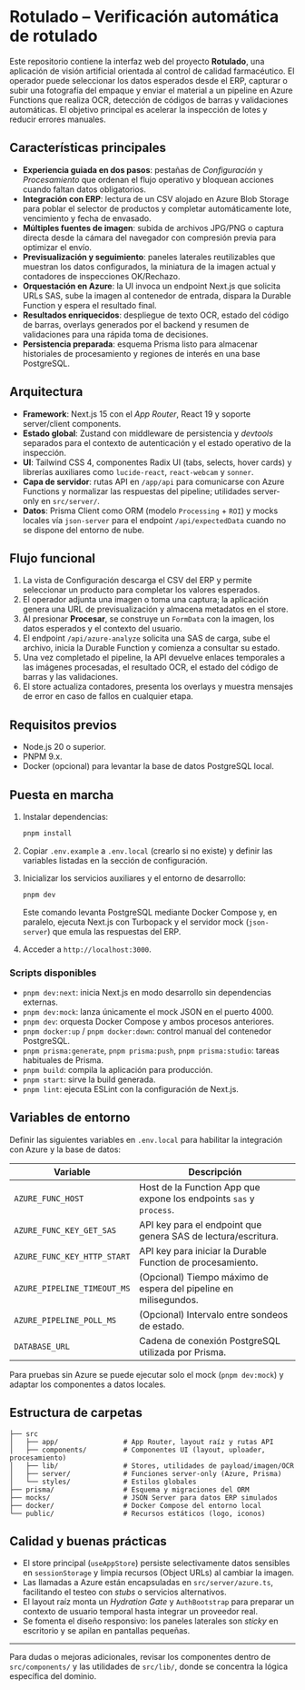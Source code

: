 # Rotulado – Verificación automática de rotulado

Este repositorio contiene la interfaz web del proyecto **Rotulado**, una aplicación de visión artificial orientada al control de calidad farmacéutico. El operador puede seleccionar los datos esperados desde el ERP, capturar o subir una fotografía del empaque y enviar el material a un pipeline en Azure Functions que realiza OCR, detección de códigos de barras y validaciones automáticas. El objetivo principal es acelerar la inspección de lotes y reducir errores manuales.

## Características principales

- **Experiencia guiada en dos pasos**: pestañas de _Configuración_ y _Procesamiento_ que ordenan el flujo operativo y bloquean acciones cuando faltan datos obligatorios.
- **Integración con ERP**: lectura de un CSV alojado en Azure Blob Storage para poblar el selector de productos y completar automáticamente lote, vencimiento y fecha de envasado.
- **Múltiples fuentes de imagen**: subida de archivos JPG/PNG o captura directa desde la cámara del navegador con compresión previa para optimizar el envío.
- **Previsualización y seguimiento**: paneles laterales reutilizables que muestran los datos configurados, la miniatura de la imagen actual y contadores de inspecciones OK/Rechazo.
- **Orquestación en Azure**: la UI invoca un endpoint Next.js que solicita URLs SAS, sube la imagen al contenedor de entrada, dispara la Durable Function y espera el resultado final.
- **Resultados enriquecidos**: despliegue de texto OCR, estado del código de barras, overlays generados por el backend y resumen de validaciones para una rápida toma de decisiones.
- **Persistencia preparada**: esquema Prisma listo para almacenar historiales de procesamiento y regiones de interés en una base PostgreSQL.

## Arquitectura

- **Framework**: Next.js 15 con el _App Router_, React 19 y soporte server/client components.
- **Estado global**: Zustand con middleware de persistencia y _devtools_ separados para el contexto de autenticación y el estado operativo de la inspección.
- **UI**: Tailwind CSS 4, componentes Radix UI (tabs, selects, hover cards) y librerías auxiliares como `lucide-react`, `react-webcam` y `sonner`.
- **Capa de servidor**: rutas API en `/app/api` para comunicarse con Azure Functions y normalizar las respuestas del pipeline; utilidades server-only en `src/server/`.
- **Datos**: Prisma Client como ORM (modelo `Processing` + `ROI`) y mocks locales vía `json-server` para el endpoint `/api/expectedData` cuando no se dispone del entorno de nube.

## Flujo funcional

1. La vista de Configuración descarga el CSV del ERP y permite seleccionar un producto para completar los valores esperados.
2. El operador adjunta una imagen o toma una captura; la aplicación genera una URL de previsualización y almacena metadatos en el store.
3. Al presionar **Procesar**, se construye un `FormData` con la imagen, los datos esperados y el contexto del usuario.
4. El endpoint `/api/azure-analyze` solicita una SAS de carga, sube el archivo, inicia la Durable Function y comienza a consultar su estado.
5. Una vez completado el pipeline, la API devuelve enlaces temporales a las imágenes procesadas, el resultado OCR, el estado del código de barras y las validaciones.
6. El store actualiza contadores, presenta los overlays y muestra mensajes de error en caso de fallos en cualquier etapa.

## Requisitos previos

- Node.js 20 o superior.
- PNPM 9.x.
- Docker (opcional) para levantar la base de datos PostgreSQL local.

## Puesta en marcha

1. Instalar dependencias:

   ```bash
   pnpm install
   ````

2. Copiar `.env.example` a `.env.local` (crearlo si no existe) y definir las variables listadas en la sección de configuración.

3. Inicializar los servicios auxiliares y el entorno de desarrollo:

   ```bash
   pnpm dev
   ```

   Este comando levanta PostgreSQL mediante Docker Compose y, en paralelo, ejecuta Next.js con Turbopack y el servidor mock (`json-server`) que emula las respuestas del ERP.

4. Acceder a `http://localhost:3000`.

### Scripts disponibles

- `pnpm dev:next`: inicia Next.js en modo desarrollo sin dependencias externas.
- `pnpm dev:mock`: lanza únicamente el mock JSON en el puerto 4000.
- `pnpm dev`: orquesta Docker Compose y ambos procesos anteriores.
- `pnpm docker:up` / `pnpm docker:down`: control manual del contenedor PostgreSQL.
- `pnpm prisma:generate`, `pnpm prisma:push`, `pnpm prisma:studio`: tareas habituales de Prisma.
- `pnpm build`: compila la aplicación para producción.
- `pnpm start`: sirve la build generada.
- `pnpm lint`: ejecuta ESLint con la configuración de Next.js.

## Variables de entorno

Definir las siguientes variables en `.env.local` para habilitar la integración con Azure y la base de datos:

| Variable                    | Descripción                                                         |
| --------------------------- | ------------------------------------------------------------------- |
| `AZURE_FUNC_HOST`           | Host de la Function App que expone los endpoints `sas` y `process`. |
| `AZURE_FUNC_KEY_GET_SAS`    | API key para el endpoint que genera SAS de lectura/escritura.       |
| `AZURE_FUNC_KEY_HTTP_START` | API key para iniciar la Durable Function de procesamiento.          |
| `AZURE_PIPELINE_TIMEOUT_MS` | (Opcional) Tiempo máximo de espera del pipeline en milisegundos.    |
| `AZURE_PIPELINE_POLL_MS`    | (Opcional) Intervalo entre sondeos de estado.                       |
| `DATABASE_URL`              | Cadena de conexión PostgreSQL utilizada por Prisma.                 |

Para pruebas sin Azure se puede ejecutar solo el mock (`pnpm dev:mock`) y adaptar los componentes a datos locales.

## Estructura de carpetas

```
├── src
│   ├── app/                # App Router, layout raíz y rutas API
│   ├── components/         # Componentes UI (layout, uploader, procesamiento)
│   ├── lib/                # Stores, utilidades de payload/imagen/OCR
│   ├── server/             # Funciones server-only (Azure, Prisma)
│   └── styles/             # Estilos globales
├── prisma/                 # Esquema y migraciones del ORM
├── mocks/                  # JSON Server para datos ERP simulados
├── docker/                 # Docker Compose del entorno local
└── public/                 # Recursos estáticos (logo, iconos)
```

## Calidad y buenas prácticas

- El store principal (`useAppStore`) persiste selectivamente datos sensibles en `sessionStorage` y limpia recursos (Object URLs) al cambiar la imagen.
- Las llamadas a Azure están encapsuladas en `src/server/azure.ts`, facilitando el testeo con _stubs_ o servicios alternativos.
- El layout raíz monta un _Hydration Gate_ y `AuthBootstrap` para preparar un contexto de usuario temporal hasta integrar un proveedor real.
- Se fomenta el diseño responsivo: los paneles laterales son _sticky_ en escritorio y se apilan en pantallas pequeñas.

---

Para dudas o mejoras adicionales, revisar los componentes dentro de `src/components/` y las utilidades de `src/lib/`, donde se concentra la lógica específica del dominio.
